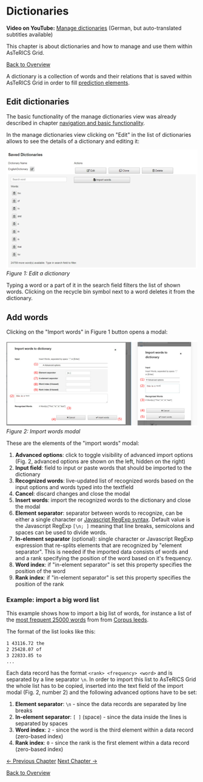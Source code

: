 # Dictionaries
**Video on YouTube:** [Manage dictionaries](https://www.youtube.com/watch?v=DS9om8MDEDY&list=PL0UXHkT03dGrIHldlEKR0ZWfNMkShuTNz&index=19&t=0s) (German, but auto-translated subtitles available)

This chapter is about dictionaries and how to manage and use them within AsTeRICS Grid.

[Back to Overview](README.md)

A dictionary is a collection of words and their relations that is saved within AsTeRICS Grid in order to fill [prediction elements](01_terms.md#grid-element). 

## Edit dictionaries
The basic functionality of the manage dictionaries view was already described in chapter [navigation and basic functionality](02_navigation.md).

In the manage dictionaries view clicking on "Edit" in the list of dictionaries allows to see the details of a dictionary and editing it:

![edit a dictionary](./img/dictionary_edit_en.jpg)
*Figure 1: Edit a dictionary*

Typing a word or a part of it in the search field filters the list of shown words. Clicking on the recycle bin symbol next to a word deletes it from the dictionary.


## Add words
Clicking on the "Import words" in Figure 1 button opens a modal:

![import words to dictionary](./img/dictionary_import_en.jpg)
*Figure 2: Import words modal*

These are the elements of the "import words" modal:

1. **Advanced options**: click to toggle visibility of advanced import options (Fig. 2, advanced options are shown on the left, hidden on the right)
1. **Input field**: field to input or paste words that should be imported to the dictionary 
1. **Recognized words**: live-updated list of recognized words based on the input options and words typed into the textfield 
1. **Cancel**: discard changes and close the modal 
1. **Insert words**: import the recognized words to the dictionary and close the modal 
1. **Element separator**: separator between words to recognize, can be either a single character or <a href="https://developer.mozilla.org/de/docs/Web/JavaScript/Reference/Global_Objects/RegExp" target="_blank">Javascript RegExp syntax</a>. Default value is the Javascript RegExp `[\n; ]` meaning that line breaks, semicolons and spaces can be used to divide words.
1. **In-element separator** (optional): single character or Javascript RegExp expression that re-splits elements that are recognized by "element separator". This is needed if the imported data consists of words and and a rank specifying the position of the word based on it's frequency.
1. **Word index**: if "in-element separator" is set this property specifies the position of the word 
1. **Rank index**: if "in-element separator" is set this property specifies the position of the rank 

### Example: import a big word list

This example shows how to import a big list of words, for instance a list of the <a href="http://corpus.leeds.ac.uk/frqc/internet-en-forms.num" target="_blank">most frequent 25000 words</a> from from <a href="http://corpus.leeds.ac.uk/" target="_blank">Corpus leeds</a>. 

The format of the list looks like this:
```
1 43116.72 the
2 25428.07 of
3 22833.85 to
...
```

Each data record has the format `<rank> <frequency> <word>` and is separated by a line separator `\n`. In order to import this list to AsTeRICS Grid the whole list has to be copied, inserted into the text field of the import modal (Fig. 2, number 2) and the following advanced options have to be set:

1. **Element separator**: `\n` - since the data records are separated by line breaks
1. **In-element separator**: `[ ]` (space) - since the data inside the lines is separated by spaces
1. **Word index**: `2` - since the word is the third element within a data record (zero-based index)
1. **Rank index**: `0` - since the rank is the first element within a data record (zero-based index)


[&#x2190; Previous Chapter](06_users.md) [Next Chapter &#x2192;](07_dictionaries.md)

[Back to Overview](README.md)




